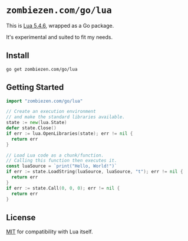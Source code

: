 # `zombiezen.com/go/lua`

This is [Lua 5.4.6](https://www.lua.org/versions.html#5.4), wrapped as a Go package.

It's experimental and suited to fit my needs.

## Install

```shell
go get zombiezen.com/go/lua
```

## Getting Started

```go
import "zombiezen.com/go/lua"

// Create an execution environment
// and make the standard libraries available.
state := new(lua.State)
defer state.Close()
if err := lua.OpenLibraries(state); err != nil {
  return err
}

// Load Lua code as a chunk/function.
// Calling this function then executes it.
const luaSource = `print("Hello, World!")`
if err := state.LoadString(luaSource, luaSource, "t"); err != nil {
  return err
}
if err := state.Call(0, 0, 0); err != nil {
  return err
}
```

## License

[MIT](LICENSE) for compatibility with Lua itself.
